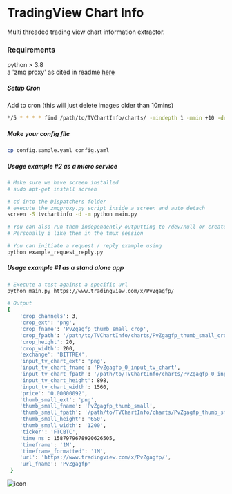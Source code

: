 # TradingView Chart Info

Multi threaded trading view chart information extractor.

### Requirements
python > 3.8  
a 'zmq proxy' as cited in readme [here](https://github.com/Whalepool/Dispatchers)   

##### Setup Cron 
Add to cron (this will just delete images older than 10mins) 
```bash
*/5 * * * * find /path/to/TVChartInfo/charts/ -mindepth 1 -mmin +10 -delete
```

##### Make your config file
```bash
cp config.sample.yaml config.yaml
```
  
##### Usage example #2 as a micro service   
```bash 
# Make sure we have screen installed
# sudo apt-get install screen 

# cd into the Dispatchers folder
# execute the zmqproxy.py script inside a screen and auto detach 
screen -S tvchartinfo -d -m python main.py 

# You can also run them independently outputting to /dev/null or create service files for systemd etc.
# Personally i like them in the tmux session

# You can initiate a request / reply example using 
python example_request_reply.py 
```  

##### Usage example #1 as a stand alone app
```bash 
# Execute a test against a specific url 
python main.py https://www.tradingview.com/x/PvZgagfp/

# Output
{
	'crop_channels': 3,
	'crop_ext': 'png',
	'crop_fname': 'PvZgagfp_thumb_small_crop',
	'crop_fpath': '/path/to/TVChartInfo/charts/PvZgagfp_thumb_small_crop.png',
	'crop_height': 20,
	'crop_width': 200,
	'exchange': 'BITTREX',
	'input_tv_chart_ext': 'png',
	'input_tv_chart_fname': 'PvZgagfp_0_input_tv_chart',
	'input_tv_chart_fpath': '/path/to/TVChartInfo/charts/PvZgagfp_0_input_tv_chart.png',
	'input_tv_chart_height': 898,
	'input_tv_chart_width': 1560,
	'price': '0.00000092',
	'thumb_small_ext': 'png',
	'thumb_small_fname': 'PvZgagfp_thumb_small',
	'thumb_small_fpath': '/path/to/TVChartInfo/charts/PvZgagfp_thumb_small.png',
	'thumb_small_height': '650',
	'thumb_small_width': '1200',
	'ticker': 'FTCBTC',
	'time_ns': 1587979678920626505,
	'timeframe': '1M', 
	'timeframe_formatted': '1M',
	'url': 'https://www.tradingview.com/x/PvZgagfp/',
	'url_fname': 'PvZgagfp'
 }
```  
  
![icon](https://i.imgur.com/rj5F5zf.png)